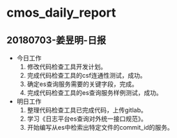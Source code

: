 # cmos_daily_report

## 20180703-姜昱明-日报
- 今日工作
    1. 修改代码检查工具开发计划。
    2. 完成代码检查工具的csf连通性测试，成功。
    3. 确定es查询服务需要的关键字段，完成。
    4. 完成代码检查工具的es查询服务样例测试，成功。
- 明日工作
    1. 整理代码检查工具已完成代码，上传gitlab。
    2. 学习《日志平台es查询对外统一接口规范》。
    3. 开始编写从es中检索出特定文件的commit_id的服务。
